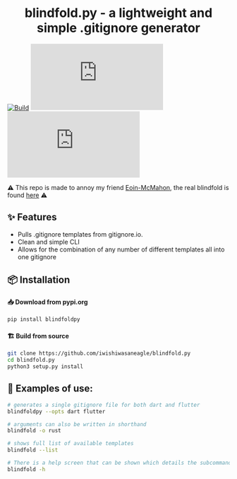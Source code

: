 <h1 align="center"> blindfold.py - a lightweight and simple .gitignore generator</h1>

[![Build](https://github.com/iwishiwasaneagle/blindfold.py/actions/workflows/build.yml/badge.svg)](https://github.com/iwishiwasaneagle/blindfold.py/actions/workflows/build.yml)
[![GitHub license](https://img.shields.io/github/license/iwishiwasaneagle/blindfold.py)](https://github.com/iwishiwasaneagle/blindfold.py/blob/main/LICENSE)
[![GitHub stars](https://img.shields.io/github/stars/iwishiwasaneagle/blindfold.py)](https://github.com/iwishiwasaneagle/blindfold.py/stargazers)

⚠️ This repo is made to annoy my friend [Eoin-McMahon](https://github.com/Eoin-McMahon), the real blindfold is found [here](https://github.com/Eoin-McMahon/blindfold) ⚠️

## ✨ Features
* Pulls .gitignore templates from gitignore.io. 
* Clean and simple CLI
* Allows for the combination of any number of different templates all into one gitignore

## 📦 Installation

#### 📥 Download from pypi.org

```bash
pip install blindfoldpy
```

#### 🏗️ Build from source
```bash
git clone https://github.com/iwishiwasaneagle/blindfold.py
cd blindfold.py
python3 setup.py install
```

## 🔧 Examples of use:
```bash
# generates a single gitignore file for both dart and flutter
blindfoldpy --opts dart flutter
```
<!-- ```bash
# you can specify a specific destination to store the gitignore file using the dest argument
blindfold --lang rust --dest ./src/
``` -->

```bash
# arguments can also be written in shorthand
blindfold -o rust
```

```bash
# shows full list of available templates
blindfold --list
```

```bash
# There is a help screen that can be shown which details the subcommands and arguments to supply to the program
blindfold -h
```
